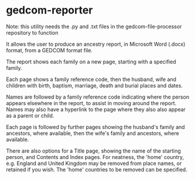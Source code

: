 # gedcom-reporter

Note: this utility needs the .py and .txt files in the gedcom-file-processor repository to function

It allows the user to produce an ancestry report, in Microsoft Word (.docx) format, from a GEDCOM format file. 

The report shows each family on a new page, starting with a specified family. 

Each page shows a family reference code, then the husband, wife and children with birth, baptism, marriage, death and burial places and dates. 

Names are followed by a family reference code indicating where the person appears elsewhere in the report, to assist in moving around the report. Names
may also have a hyperlink to the page where they also also appear as a parent or child. 

Each page is followed by further pages showing the husband's family and ancestors, where available, then the wife's family and ancestors, where available.

There are also options for a Title page, showing the name of the starting person, and Contents and Index pages. For neatness, the 'home' country, 
e.g. England and United Kingdom may be removed from place names, or retained if you wish. The 'home' countries to be removed can be specified.
